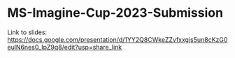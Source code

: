 # MS-Imagine-Cup-2023-Submission

Link to slides: https://docs.google.com/presentation/d/1YY2Q8CWkeZZvfxxgjs5un8cKzG0eulN6nes0_IpZ9q8/edit?usp=share_link
